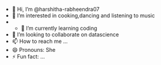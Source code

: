 - 👋 Hi, I’m @harshitha-rabheendra07
- 👀 I’m interested in cooking,dancing and listening to music
- - 🌱 I’m currently learning coding
- 💞️ I’m looking to collaborate on datascience
- 📫 How to reach me ...
- 😄 Pronouns: She
- ⚡ Fun fact: ...

<!---
harshitha-rabheendra07/harshitha-rabheendra07 is a ✨ special ✨ repository because its `README.md` (this file) appears on your GitHub profile.
You can click the Preview link to take a look at your changes.
--->
